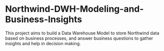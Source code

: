 # Northwind-DWH-Modeling-and-Business-Insights
This project aims to build a Data Warehouse Model to store Northwind data based on business processes, and answer business questions to gather insights and help in decision making.
